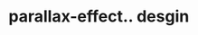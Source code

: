 # parallax-effect.. desgin                                                                                                                                                                                                                                                    
